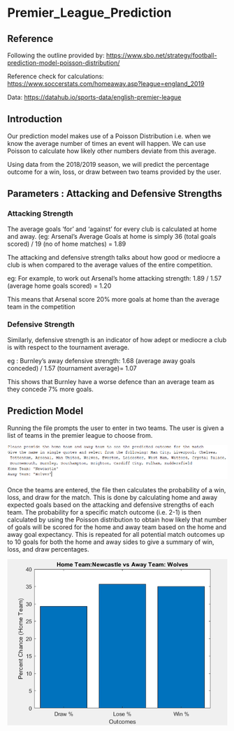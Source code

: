 # Premier_League_Prediction

## Reference
Following the outline provided by:
https://www.sbo.net/strategy/football-prediction-model-poisson-distribution/

Reference check for calculations:
https://www.soccerstats.com/homeaway.asp?league=england_2019

Data:
https://datahub.io/sports-data/english-premier-league

## Introduction
Our prediction model makes use of a Poisson Distribution i.e. when we know the average number of times an event will happen. We can use Poisson to calculate how likely other numbers deviate from this average.

Using data from the 2018/2019 season, we will predict the percentage outcome for a win, loss, or draw between two teams provided by the user.

## Parameters : Attacking and Defensive Strengths

### Attacking Strength
The average goals ‘for’ and ‘against’ for every club is calculated at home and away. (eg: Arsenal’s Average Goals at home is simply 
36 (total goals scored) / 19 (no of home matches) = 1.89 

The attacking and defensive strength talks about how good or mediocre a club is when compared to the average values of the entire competition. 

eg: For example, to work out Arsenal’s home attacking strength: 
1.89 / 1.57 (average home goals scored) = 1.20 

This means that Arsenal score 20% more goals at home than the average team in the competition

### Defensive Strength
Similarly, defensive strength is an indicator of how adept or mediocre a club is with respect to the tournament average. 

eg : Burnley’s away defensive strength:
1.68 (average away goals conceded) / 1.57 (tournament average)= 1.07
 
This shows that Burnley have a worse defence than an average team as they concede 7% more goals.

## Prediction Model
Running the file prompts the user to enter in two teams. The user is given a list of teams in the premier league to choose from.

![image](https://github.com/jackseagrist/Premier_League_Prediction/blob/master/images/pl_pred_2.PNG)

Once the teams are entered, the file then calculates the probability of a win, loss, and draw for the match. This is done by calculating home and away expected goals based on the attacking and defensive strengths of each team. The probability for a specific match outcome (i.e. 2-1) is then calculated by using the Poisson distribution to obtain how likely that number of goals will be scored for the home and away team based on the home and away goal expectancy. This is repeated for all potential match outcomes up to 10 goals for both the home and away sides to give a summary of win, loss, and draw percentages.

![image](https://github.com/jackseagrist/Premier_League_Prediction/blob/master/images/pl_pred_3.PNG)
